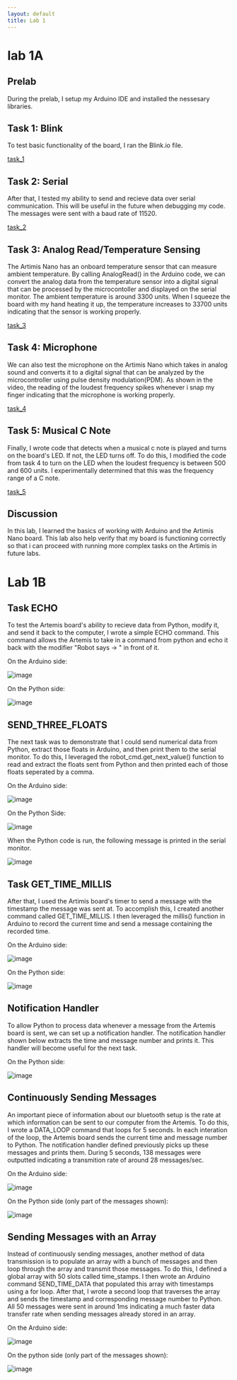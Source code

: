 ```yaml
---
layout: default
title: Lab 1
---
```


# lab 1A

## Prelab
During the prelab, I setup my Arduino IDE and installed the nessesary libraries.
## Task 1: Blink
To test basic functionality of the board, I ran the Blink.io file.

[task_1](https://youtube.com/shorts/4fWxn6_mYdg?feature=share)

## Task 2: Serial
After that, I tested my ability to send and recieve data over serial communication. This will be useful in the future when debugging my code. The messages were sent with a baud rate of 11520. 

[task_2](https://youtu.be/Ij7tu1WB8s4)

## Task 3: Analog Read/Temperature Sensing
The Artimis Nano has an onboard temperature sensor that can measure ambient temperature. By calling AnalogRead() in the Arduino code, we can convert the analog data from the temperature sensor into a digital signal that can be processed by the microcontoller and displayed on the serial monitor. The ambient temperature is around 3300 units. When I squeeze the board with my hand heating it up, the temperature increases to 33700 units indicating that the sensor is working properly.

[task_3](https://youtu.be/af0yhHFqj68)

## Task 4: Microphone
We can also test the microphone on the Artimis Nano which takes in analog sound and converts it to a digital signal that can be analyzed by the microcontroller using pulse density modulation(PDM). As shown in the video, the reading of the loudest frequency spikes whenever i snap my finger indicating that the microphone is working properly.

[task_4](https://youtu.be/KBXVvA9q3zI)

## Task 5: Musical C Note
Finally, I wrote code that detects when a musical c note is played and turns on the board's LED. If not, the LED turns off. To do this, I modified the code from task 4 to turn on the LED when the loudest frequency is between 500 and 600 units. I experimentally determined that this was the frequency range of a C note. 

[task_5](https://youtu.be/IyVRt3Y_dtY)

## Discussion
In this lab, I learned the basics of working with Arduino and the Artimis Nano board. This lab also help verify that my board is functioning correctly so that i can proceed with running more complex tasks on the Artimis in future labs. 

# Lab 1B

## Task ECHO
To test the Artemis board's ability to recieve data from Python, modify it, and send it back to the computer, I wrote a simple ECHO command. This command allows the Artemis to take in a command from python and echo it back with the modifier "Robot says -> " in front of it.

On the Arduino side:

![image](https://github.com/user-attachments/assets/9be4e9fd-648a-4a68-9f02-1754455f963c)

On the Python side:

![image](https://github.com/user-attachments/assets/1e29265e-0615-4098-a909-a721112b096f)

## SEND_THREE_FLOATS

The next task was to demonstrate that I could send numerical data from Python, extract those floats in Arduino, and then print them to the serial monitor. To do this, I leveraged the robot_cmd.get_next_value() function to read and extract the floats sent from Python and then printed each of those floats seperated by a comma. 

On the Arduino side:

![image](https://github.com/user-attachments/assets/3bed9118-015b-49eb-a77f-d68b335e0a88)

On the Python Side:

![image](https://github.com/user-attachments/assets/b2893fb4-85e5-4c49-83b5-6bee1550df28)

When the Python code is run, the following message is printed in the serial monitor.

![image](https://github.com/user-attachments/assets/7b9b31aa-c1d7-42ff-a932-9e54700d12f4)

## Task GET_TIME_MILLIS

After that, I used the Artimis board's timer to send a message with the timestamp the message was sent at. To accomplish this, I created another command called GET_TIME_MILLIS.  I then leveraged the millis() function in Arduino to record the current time and send a message containing the recorded time.

On the Arduino side:

![image](https://github.com/user-attachments/assets/d00c4f3a-0cec-4455-9553-9ee3cd4ff095)

On the Python side:

![image](https://github.com/user-attachments/assets/87db72e7-414d-4c33-8624-00a02119079c)

## Notification Handler

To allow Python to process data whenever a message from the Artemis board is sent, we can set up a notification handler. The notification handler shown below extracts the time and message number and prints it. This handler will become useful for the next task. 

On the Python side:

![image](https://github.com/user-attachments/assets/15cde700-6530-4ae9-904d-43c7a3a4879a)

## Continuously Sending Messages

An important piece of information about our bluetooth setup is the rate at which information can be sent to our computer from the Artemis. To do this, I wrote a DATA_LOOP command that loops for 5 seconds. In each interation of the loop, the Artemis board sends the current time and message number to Python. The notification handler defined previously picks up these messages and prints them. During 5 seconds, 138 messages were outputted indicating a transmition rate of around 28 messages/sec. 

On the Arduino side:

![image](https://github.com/user-attachments/assets/bd82f941-4039-485c-81ba-8c5ab4f4a7dd)

On the Python side (only part of the messages shown):

![image](https://github.com/user-attachments/assets/0e26726c-9b4e-41ba-a9b0-ae818a269fe8)

## Sending Messages with an Array

Instead of continuously sending messages, another method of data transmission is to populate an array with a bunch of messages and then loop through the array and transmit those messages. To do this, I defined a global array with 50 slots called time_stamps. I then wrote an Arduino command SEND_TIME_DATA that populated this array with timestamps using a for loop. After that, I wrote a second loop that traverses the array and sends the timestamp and corresponding message number to Python. All 50 messages were sent in around 1ms indicating a much faster data transfer rate when sending messages already stored in an array. 

On the Arduino side:

![image](https://github.com/user-attachments/assets/d0eb6a01-92fd-4cab-8ced-66b3d263a3cf)


On the python side (only part of the messages shown):

![image](https://github.com/user-attachments/assets/62893a61-d14f-4fdd-9395-57067125bc35)



















